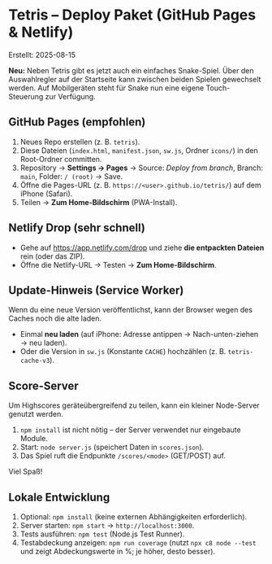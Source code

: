 # Tetris – Deploy Paket (GitHub Pages & Netlify)
Erstellt: 2025-08-15

**Neu:** Neben Tetris gibt es jetzt auch ein einfaches Snake-Spiel. Über den
Auswahlregler auf der Startseite kann zwischen beiden Spielen gewechselt
werden. Auf Mobilgeräten steht für Snake nun eine eigene Touch-Steuerung zur
Verfügung.

## GitHub Pages (empfohlen)
1) Neues Repo erstellen (z. B. `tetris`).
2) Diese Dateien (`index.html`, `manifest.json`, `sw.js`, Ordner `icons/`) in den Root-Ordner committen.
3) Repository → **Settings → Pages** → Source: *Deploy from branch*, Branch: `main`, Folder: `/ (root)` → Save.
4) Öffne die Pages-URL (z. B. `https://<user>.github.io/tetris/`) auf dem iPhone (Safari).
5) Teilen → **Zum Home-Bildschirm** (PWA-Install).

## Netlify Drop (sehr schnell)
- Gehe auf https://app.netlify.com/drop und ziehe **die entpackten Dateien** rein (oder das ZIP).
- Öffne die Netlify-URL → Testen → **Zum Home-Bildschirm**.

## Update-Hinweis (Service Worker)
Wenn du eine neue Version veröffentlichst, kann der Browser wegen des Caches noch die alte laden.
- Einmal **neu laden** (auf iPhone: Adresse antippen → Nach-unten-ziehen → neu laden).
- Oder die Version in `sw.js` (Konstante `CACHE`) hochzählen (z. B. `tetris-cache-v3`).
## Score-Server
Um Highscores geräteübergreifend zu teilen, kann ein kleiner Node-Server genutzt werden.
1) `npm install` ist nicht nötig – der Server verwendet nur eingebaute Module.
2) Start: `node server.js` (speichert Daten in `scores.json`).
3) Das Spiel ruft die Endpunkte `/scores/<mode>` (GET/POST) auf.

Viel Spaß!

## Lokale Entwicklung
1) Optional: `npm install` (keine externen Abhängigkeiten erforderlich).
2) Server starten: `npm start` → `http://localhost:3000`.
3) Tests ausführen: `npm test` (Node.js Test Runner).
4) Testabdeckung anzeigen: `npm run coverage` (nutzt `npx c8 node --test` und zeigt Abdeckungswerte in %; je höher, desto besser).

